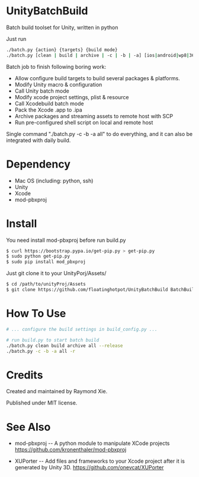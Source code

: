 
# UnityBatchBuild

Batch build toolset for Unity, written in python

Just run 
```bash
./batch.py {action} {targets} {build mode} 
./batch.py [clean | build | archive | -c | -b | -a] [ios|android|wp8|360|xiaomi|...|all] [--debug | --release | -d | -r ]
```

Batch job to finish following boring work:
* Allow configure build targets to build several packages & platforms.
* Modify Unity macro & configuration
* Call Unity batch mode
* Modify xcode project settings, plist & resource
* Call Xcodebuild batch mode
* Pack the Xcode .app to .ipa
* Archive packages and streaming assets to remote host with SCP
* Run pre-configured shell script on local and remote host

Single command "./batch.py -c -b -a all" to do everything, and it can also be integrated with daily build.

# Dependency

* Mac OS (including: python, ssh)
* Unity
* Xcode
* mod-pbxproj

# Install

You need install mod-pbxproj before run build.py
```bash
$ curl https://bootstrap.pypa.io/get-pip.py > get-pip.py
$ sudo python get-pip.py
$ sudo pip install mod_pbxproj
```

Just git clone it to your UnityPorj/Assets/
```bash
$ cd /path/to/unityProj/Assets
$ git clone https://github.com/floatinghotpot/UnityBatchBuild BatchBuild
```

# How To Use

```bash
# ... configure the build settings in build_config.py ...

# run build.py to start batch build
./batch.py clean build archive all --release
./batch.py -c -b -a all -r
```

# Credits

Created and maintained by Raymond Xie. 

Published under MIT license.

# See Also

* mod-pbxproj -- A python module to manipulate XCode projects
https://github.com/kronenthaler/mod-pbxproj

* XUPorter -- Add files and frameworks to your Xcode project after it is generated by Unity 3D. https://github.com/onevcat/XUPorter



